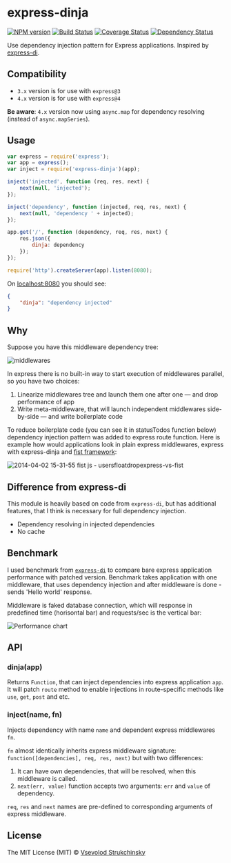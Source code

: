 # express-dinja

[![NPM version][npm-image]][npm-url] [![Build Status][travis-image]][travis-url] [![Coverage Status][coveralls-image]][coveralls-url] [![Dependency Status][depstat-image]][depstat-url]

Use dependency injection pattern for Express applications. Inspired by [express-di](https://github.com/luin/express-di).

## Compatibility

 * `3.x` version is for use with `express@3`
 * `4.x` version is for use with `express@4`

__Be aware__: `4.x` version now using `async.map` for dependency resolving (instead of `async.mapSeries`).

## Usage

```js
var express = require('express');
var app = express();
var inject = require('express-dinja')(app);

inject('injected', function (req, res, next) {
    next(null, 'injected');
});

inject('dependency', function (injected, req, res, next) {
    next(null, 'dependency ' + injected);
});

app.get('/', function (dependency, req, res, next) {
    res.json({
        dinja: dependency
    });
});

require('http').createServer(app).listen(8080);
```

On [localhost:8080](http://localhost:8080) you should see:

```json
{
    "dinja": "dependency injected"
}
```

## Why

Suppose you have this middleware dependency tree:

![middlewares](https://cloud.githubusercontent.com/assets/365089/2589017/c0292b1a-ba45-11e3-9a1b-57e63d5cdcd2.png)

In express there is no built-in way to start execution of middlewares parallel, so you have two choices:

 1. Linearize middlewares tree and launch them one after one &mdash; and drop performance of app
 2. Write meta-middleware, that will launch independent middlewares side-by-side &mdash; and write boilerplate code

To reduce boilerplate code (you can see it in statusTodos function below) dependency injection pattern was added to express route function.
Here is example how would applications look in plain express middlewares, express with express-dinja and [fist framework](https://github.com/fistlabs/fist):

![2014-04-02 15-31-55 fist js - usersfloatdropexpress-vs-fist](https://cloud.githubusercontent.com/assets/365089/2589274/b1e02870-ba49-11e3-9a31-4cd839c50c70.png)

## Difference from express-di

This module is heavily based on code from `express-di`, but has additional features, that I think is necessary for full dependency injection.

 * Dependency resolving in injected dependencies
 * No cache

## Benchmark

I used benchmark from [`express-di`](https://github.com/luin/express-di/tree/master/benchmarks) to compare bare express application performance with patched version. Benchmark takes application with one middleware, that uses dependency injection and after middleware is done - sends 'Hello world' response.

Middleware is faked database connection, which will response in predefined time (horisontal bar) and requests/sec is the vertical bar:

![Performance chart](https://cloud.githubusercontent.com/assets/365089/2590257/9d323e76-ba59-11e3-8ea9-66bae5854c46.png)

## API

### dinja(app)

Returns `Function`, that can inject dependencies into express application `app`. It will patch `route` method to enable injections in route-specific methods like `use`, `get`, `post` and etc.

### inject(name, fn)

Injects dependency with name `name` and dependent express middlewares `fn`.

`fn` almost identically inherits express middleware signature: `function([dependencies], req, res, next)` but with two differences:

 1. It can have own dependencies, that will be resolved, when this middleware is called.
 2. `next(err, value)` function accepts two arguments: `err` and `value` of dependency.

`req`, `res` and `next` names are pre-defined to corresponding arguments of express middleware.

## License

The MIT License (MIT) © [Vsevolod Strukchinsky](floatdrop@gmail.com)

[npm-url]: https://npmjs.org/package/express-dinja
[npm-image]: http://img.shields.io/npm/v/express-dinja.svg?style=flat

[travis-url]: https://travis-ci.org/floatdrop/express-dinja
[travis-image]: http://img.shields.io/travis/floatdrop/express-dinja.svg?style=flat

[coveralls-url]: https://coveralls.io/r/floatdrop/express-dinja
[coveralls-image]: http://img.shields.io/coveralls/floatdrop/express-dinja.svg?style=flat

[depstat-url]: https://david-dm.org/floatdrop/express-dinja
[depstat-image]: http://img.shields.io/david/floatdrop/express-dinja.svg?style=flat
